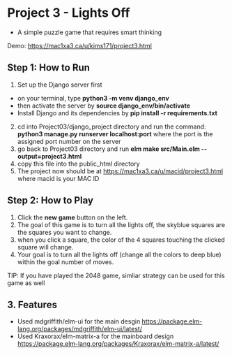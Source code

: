 # Project 3 - Lights Off 

- A simple puzzle game that requires smart thinking

Demo: https://mac1xa3.ca/u/kims171/project3.html

## Step 1: How to Run

1. Set up the Django server first
- on your terminal, type **python3 -m venv django_env**
- then activate the server by **source django_env/bin/activate**
- Install Django and its dependencies by **pip install -r requirements.txt**
2. cd into Project03/django_project directory and run the command: **python3 manage.py runserver localhost:port** where the port is the assigned port number on the server
3. go back to Project03 directory and run **elm make src/Main.elm --output=project3.html**
4. copy this file into the public_html directory
5. The project now should be at https://mac1xa3.ca/u/macid/project3.html where macid is your MAC ID

## Step 2: How to Play

1. Click the **new game** button on the left.
2. The goal of this game is to turn all the lights off, the skyblue squares are the squares you want to change.
3. when you click a square, the color of the 4 squares touching the clicked square will change.
4. Your goal is to turn all the lights off (change all the colors to deep blue) within the goal number of moves.

TIP: If you have played the 2048 game, simliar strategy can be used for this game as well

## 3. Features

- Used mdgriffith/elm-ui for the main desgin https://package.elm-lang.org/packages/mdgriffith/elm-ui/latest/
- Used Kraxorax/elm-matrix-a for the mainboard design https://package.elm-lang.org/packages/Kraxorax/elm-matrix-a/latest/
